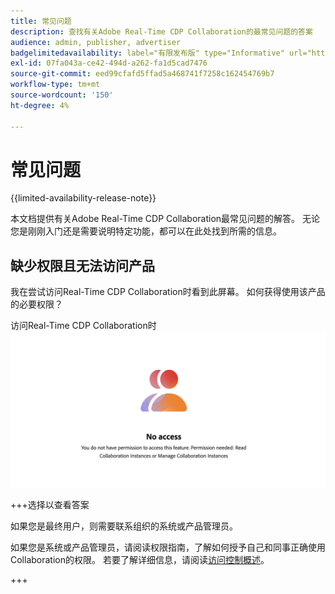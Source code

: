 ```yaml
---
title: 常见问题
description: 查找有关Adobe Real-Time CDP Collaboration的最常见问题的答案
audience: admin, publisher, advertiser
badgelimitedavailability: label="有限发布版" type="Informative" url="https://helpx.adobe.com/cn/legal/product-descriptions/real-time-customer-data-platform-collaboration.html newtab=true"
exl-id: 07fa043a-ce42-494d-a262-fa1d5cad7476
source-git-commit: eed99cfafd5ffad5a468741f7258c162454769b7
workflow-type: tm+mt
source-wordcount: '150'
ht-degree: 4%

---
```


# 常见问题

{{limited-availability-release-note}}

本文档提供有关Adobe Real-Time CDP Collaboration最常见问题的解答。 无论您是刚刚入门还是需要说明特定功能，都可以在此处找到所需的信息。

## 缺少权限且无法访问产品

我在尝试访问Real-Time CDP Collaboration时看到此屏幕。 如何获得使用该产品的必要权限？

访问Real-Time CDP Collaboration时![权限不可用屏幕](/help/assets/reference/common-questions/permissions-missing-screen.png)

+++选择以查看答案

如果您是最终用户，则需要联系组织的系统或产品管理员。

如果您是系统或产品管理员，请阅读权限指南，了解如何授予自己和同事正确使用Collaboration的权限。 若要了解详细信息，请阅读[访问控制概述](/help/guide/permissions/overview.md)。

+++
